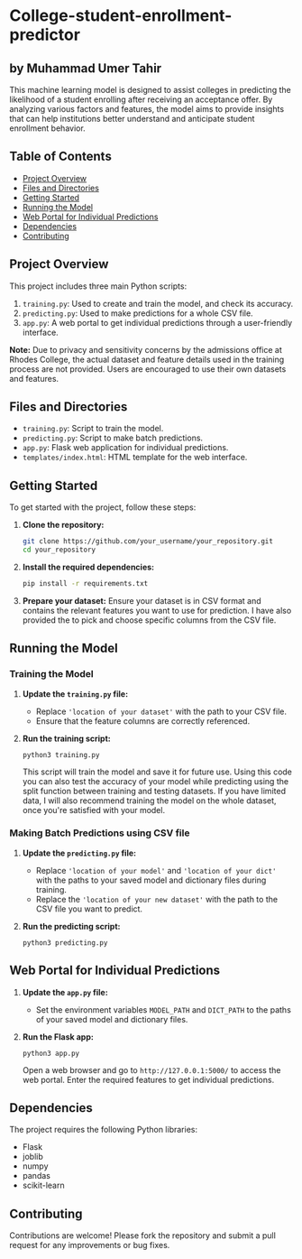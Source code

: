 # College-student-enrollment-predictor
## by Muhammad Umer Tahir
This machine learning model is designed to assist colleges in predicting the likelihood of a student enrolling after receiving an acceptance offer. By analyzing various factors and features, the model aims to provide insights that can help institutions better understand and anticipate student enrollment behavior.
## Table of Contents
- [Project Overview](#project-overview)
- [Files and Directories](#files-and-directories)
- [Getting Started](#getting-started)
- [Running the Model](#running-the-model)
- [Web Portal for Individual Predictions](#web-portal-for-individual-predictions)
- [Dependencies](#dependencies)
- [Contributing](#contributing)
## Project Overview
This project includes three main Python scripts:
1. `training.py`: Used to create and train the model, and check its accuracy.
2. `predicting.py`: Used to make predictions for a whole CSV file.
3. `app.py`: A web portal to get individual predictions through a user-friendly interface.

**Note:** Due to privacy and sensitivity concerns by the admissions office at Rhodes College, the actual dataset and feature details used in the training process are not provided. Users are encouraged to use their own datasets and features.

## Files and Directories
- `training.py`: Script to train the model.
- `predicting.py`: Script to make batch predictions.
- `app.py`: Flask web application for individual predictions.
- `templates/index.html`: HTML template for the web interface.

## Getting Started
To get started with the project, follow these steps:

1. **Clone the repository:**
    ```bash
    git clone https://github.com/your_username/your_repository.git
    cd your_repository
    ```

2. **Install the required dependencies:**
    ```bash
    pip install -r requirements.txt
    ```

3. **Prepare your dataset:**
    Ensure your dataset is in CSV format and contains the relevant features you want to use for prediction. I have also provided the to pick     and choose specific columns from the CSV file.

## Running the Model

### Training the Model
1. **Update the `training.py` file:**
   - Replace `'location of your dataset'` with the path to your CSV file.
   - Ensure that the feature columns are correctly referenced.

2. **Run the training script:**
    ```
    python3 training.py
    ```
   This script will train the model and save it for future use. Using this code you can also test the accuracy of your model while predicting using the split function between training and testing datasets. If you have limited data, I will also recommend training the model on the whole dataset, once you're satisfied with your model.

### Making Batch Predictions using CSV file
1. **Update the `predicting.py` file:**
   - Replace `'location of your model'` and `'location of your dict'` with the paths to your saved model and dictionary files during training.
   - Replace the `'location of your new dataset'` with the path to the CSV file you want to predict.

2. **Run the predicting script:**
    ```
    python3 predicting.py
    ```

## Web Portal for Individual Predictions
1. **Update the `app.py` file:**
   - Set the environment variables `MODEL_PATH` and `DICT_PATH` to the paths of your saved model and dictionary files.

2. **Run the Flask app:**
    ```
    python3 app.py
    ```
   Open a web browser and go to `http://127.0.0.1:5000/` to access the web portal. Enter the required features to get individual predictions.

## Dependencies
The project requires the following Python libraries:
- Flask
- joblib
- numpy
- pandas
- scikit-learn

## Contributing
Contributions are welcome! Please fork the repository and submit a pull request for any improvements or bug fixes.
